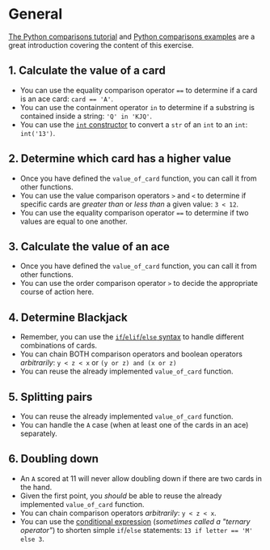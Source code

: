 # General

[The Python comparisons tutorial][python comparisons tutorial] and [Python comparisons examples][python comparisons examples] are a great introduction covering the content of this exercise.

## 1. Calculate the value of a card

- You can use the equality comparison operator `==` to determine if a card is an ace card: `card == 'A'`.
- You can use the containment operator `in` to determine if a substring is contained inside a string:  `'Q' in 'KJQ'`.
- You can use the [`int` constructor][int constructor] to convert a `str` of an `int` to an `int`: `int('13')`.

## 2. Determine which card has a higher value
- Once you have defined the `value_of_card` function, you can call it from other functions.
- You can use the value comparison operators `>` and `<` to determine if specific cards are _greater than_ or _less than_ a given value: `3 < 12`.
- You can use the equality comparison operator `==` to determine if two values are equal to one another.

## 3. Calculate the value of an ace
- Once you have defined the `value_of_card` function, you can call it from other functions.
- You can use the order comparison operator `>` to decide the appropriate course of action here.

## 4. Determine Blackjack

- Remember, you can use the [`if`/`elif`/`else` syntax][if syntax] to handle different combinations of cards.
- You can chain BOTH comparison operators and boolean operators  _arbitrarily_: `y < z < x` or `(y or z) and (x or z)`
- You can reuse the already implemented `value_of_card` function.

## 5. Splitting pairs

- You can reuse the already implemented `value_of_card` function.
- You can handle the `A` case (when at least one of the cards in an ace) separately.

## 6. Doubling down

- An `A` scored at 11 will never allow doubling down if there are two cards in the hand.
- Given the first point, you _should_ be able to reuse the already implemented `value_of_card` function.
- You can chain comparison operators _arbitrarily_: `y < z < x`.
- You can use the [conditional expression][conditional expression] (_sometimes called a "ternary operator"_)
to shorten simple `if`/`else` statements: `13 if letter == 'M' else 3`.

[python comparisons tutorial]: https://docs.python.org/3/reference/expressions.html#comparisons
[python comparisons examples]: https://www.tutorialspoint.com/python/comparison_operators_example.htm
[int constructor]: https://docs.python.org/3/library/functions.html#int
[if syntax]: https://docs.python.org/3/tutorial/controlflow.html#if-statements
[conditional expression]: https://docs.python.org/3/reference/expressions.html#conditional-expressions
